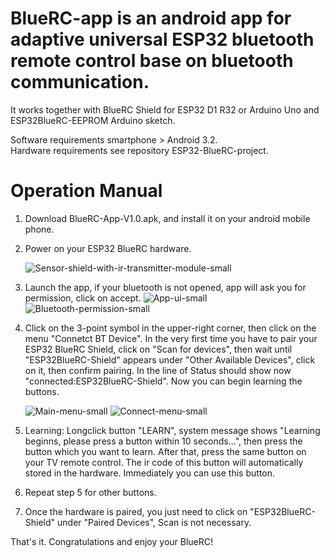 # BlueRC-app is an android app for adaptive universal ESP32 bluetooth remote control base on bluetooth communication. 

It works together with BlueRC Shield for ESP32 D1 R32 or Arduino Uno and ESP32BlueRC-EEPROM Arduino sketch.

Software requirements smartphone > Android 3.2. <br>
Hardware requirements see repository ESP32-BlueRC-project.

# Operation Manual 
1. Download BlueRC-App-V1.0.apk, and install it on your android mobile phone.

2. Power on your ESP32 BlueRC hardware.

    ![Sensor-shield-with-ir-transmitter-module-small](https://user-images.githubusercontent.com/13086712/153450858-13bf97f1-aab4-4c2b-aac0-fc99e75df266.jpg)

3. Launch the app, if your bluetooth is not opened, app will ask you for permission, click on accept.
    ![App-ui-small](https://user-images.githubusercontent.com/13086712/153447898-6402ca69-1594-4861-ae32-7a877686b7f4.jpg)
    ![Bluetooth-permission-small](https://user-images.githubusercontent.com/13086712/153448866-d77c2f2c-8dd6-422a-b3ac-0093ebc0a420.jpg)

4. Click on the 3-point symbol in the upper-right corner, then click on the menu "Connetct BT Device". 
   In the very first time you have to pair your ESP32 BlueRC Shield, click on "Scan for devices", 
   then wait until "ESP32BlueRC-Shield" appears under "Other Available Devices", click on it, then confirm pairing. 
   In the line of Status should show now "connected:ESP32BlueRC-Shield". Now you can begin learning the buttons.
   
    ![Main-menu-small](https://user-images.githubusercontent.com/13086712/153449058-d5607910-5fc6-441b-a427-26010ea24e1a.jpg)
    ![Connect-menu-small](https://user-images.githubusercontent.com/13086712/153449480-7348e842-1338-4266-b6f8-ae58c5ddf36b.jpg)

5. Learning: Longclick button "LEARN", system message shows "Learning beginns, please press a button within 10 seconds...",
   then press the button which you want to learn. After that, press the same button on your TV remote control. 
   The ir code of this button will automatically stored in the hardware. Immediately you can use this button.
   
6. Repeat step 5 for other buttons.

7. Once the hardware is paired, you just need to click on "ESP32BlueRC-Shield" under "Paired Devices", Scan is not necessary.

That's it. Congratulations and enjoy your BlueRC!
